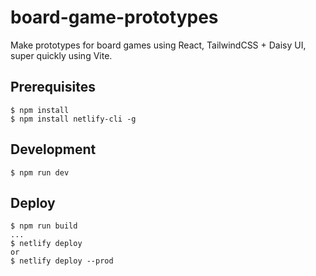 # board-game-prototypes
Make prototypes for board games using React, TailwindCSS + Daisy UI, super quickly using Vite.

## Prerequisites

```
$ npm install
$ npm install netlify-cli -g
```

## Development

```
$ npm run dev
```

## Deploy

```
$ npm run build
...
$ netlify deploy
or
$ netlify deploy --prod
```
